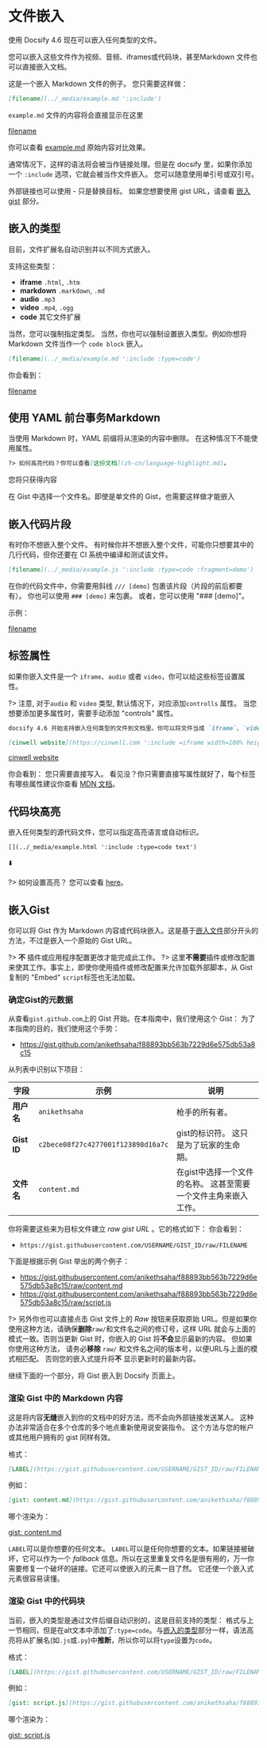 # 文件嵌入

使用 Docsify 4.6 现在可以嵌入任何类型的文件。

您可以嵌入这些文件作为视频、音频、iframes或代码块，甚至Markdown 文件也可以直接嵌入文档。

这是一个嵌入 Markdown 文件的例子。 您只需要这样做：

```markdown
[filename](../_media/example.md ':include')
```

`example.md` 文件的内容将会直接显示在这里

[filename](../_media/example.md ":include")

你可以查看 [example.md](../_media/example.md ":ignore") 原始内容对比效果。

通常情况下，这样的语法将会被当作链接处理。但是在 docsify 里，如果你添加一个 `:include` 选项，它就会被当作文件嵌入。 您可以随意使用单引号或双引号。

外部链接也可以使用 - 只是替换目标。 如果您想要使用 gist URL，请查看 [嵌入 gist](#embed-a-gist) 部分。

## 嵌入的类型

目前，文件扩展名自动识别并以不同方式嵌入。

支持这些类型：

- **iframe** `.html`, `.htm`
- **markdown** `.markdown`, `.md`
- **audio** `.mp3`
- **video** `.mp4`, `.ogg`
- **code** 其它文件扩展

当然，您可以强制指定类型。 当然，你也可以强制设置嵌入类型。例如你想将 Markdown 文件当作一个 `code block` 嵌入。

```markdown
[filename](../_media/example.md ':include :type=code')
```

你会看到：

[filename](../_media/example.md ":include :type=code")

## 使用 YAML 前台事务Markdown

当使用 Markdown 时，YAML 前缀将从渲染的内容中删除。 在这种情况下不能使用属性。

```markdown
?> 如何高亮代码？你可以查看[这份文档](zh-cn/language-highlight.md)。
```

您将只获得内容

在 Gist 中选择一个文件名。即使是单文件的 Gist，也需要这样做才能嵌入

## 嵌入代码片段

有时你不想嵌入整个文件。 有时候你并不想嵌入整个文件，可能你只想要其中的几行代码，但你还要在 CI 系统中编译和测试该文件。

```markdown
[filename](../_media/example.js ':include :type=code :fragment=demo')
```

在你的代码文件中，你需要用斜线 `/// [demo]` 包裹该片段（片段的前后都要有）。
你也可以使用 `### [demo]` 来包裹。
或者，您可以使用 "### [demo]"。

示例：

[filename](../_media/example.js ":include :type=code :fragment=demo")

## 标签属性

如果你嵌入文件是一个 `iframe`、`audio` 或者 `video`，你可以给这些标签设置属性。

?> 注意, 对于`audio` 和 `video` 类型, 默认情况下，对应添加`controlls` 属性。 当您想要添加更多属性时，需要手动添加 "controls" 属性。

```md
docsify 4.6 开始支持嵌入任何类型的文件到文档里。你可以将文件当成 `iframe`、`video`、`audio` 或者 `code block`，如果是 Markdown 文件，甚至可以直接插入到当前文档里。
```

```markdown
[cinwell website](https://cinwell.com ':include =iframe width=100% height=400px')
```

[cinwell website](https://cinwell.com ":include =iframe width=100% height=400px")

你会看到： 您只需要直接写入。 看见没？你只需要直接写属性就好了，每个标签有哪些属性建议你查看 [MDN 文档](https://developer.mozilla.org/en-US/docs/Web/HTML/Element/iframe)。

## 代码块高亮

嵌入任何类型的源代码文件，您可以指定高亮语言或自动标识。

```markdown
[](../_media/example.html ':include :type=code text')
```

⬇️

[](../_media/example.html ":include :type=code text")

?> 如何设置高亮？ 您可以查看 [here](语言高亮.md)。

## 嵌入Gist

你可以将 Gist 作为 Markdown 内容或代码块嵌入。这是基于[嵌入文件](#embed-files)部分开头的方法，不过是嵌入一个原始的 Gist URL。

?> **不** 插件或应用程序配置更改才能完成此工作。 ?> 这里**不需要**插件或修改配置来使其工作。事实上，即使你使用插件或修改配置来允许加载外部脚本，从 Gist 复制的 "Embed" `script`标签也无法加载。

### 确定Gist的元数据

从查看`gist.github.com`上的 Gist 开始。在本指南中，我们使用这个 Gist： 为了本指南的目的，我们使用这个手势：

- https://gist.github.com/anikethsaha/f88893bb563b7229d6e575db53a8c15

从列表中识别以下项目：

| 字段          | 示例                                 | 说明                                 |
| ----------- | ---------------------------------- | ---------------------------------- |
| **用户名**     | `anikethsaha`                      | 枪手的所有者。                            |
| **Gist ID** | `c2bece08f27c4277001f123898d16a7c` | gist的标识符。 这只是为了玩家的生命期。             |
| **文件名**     | `content.md`                       | 在gist中选择一个文件的名称。 这甚至需要一个文件主角来嵌入工作。 |

你将需要这些来为目标文件建立 _raw gist URL_ 。它的格式如下： 你会看到：

- `https://gist.githubusercontent.com/USERNAME/GIST_ID/raw/FILENAME`

下面是根据示例 Gist 举出的两个例子：

- https://gist.githubusercontent.com/anikethsaha/f88893bb563b7229d6e575db53a8c15/raw/content.md
- https://gist.githubusercontent.com/anikethsaha/f88893bb563b7229d6e575db53a8c15/raw/script.js

?> 另外你也可以直接点击 Gist 文件上的 _Raw_ 按钮来获取原始 URL。但是如果你使用这种方法，请确保**删除**`raw/`和文件名之间的修订号，这样 URL 就会与上面的模式一致。否则当更新 Gist 时，你嵌入的 Gist 将**不会**显示最新的内容。 但如果你使用这种方法， 请务必**移除** `raw/` 和文件名之间的版本号，以便URL与上面的模式相匹配。 否则您的嵌入式提升将**不** 显示更新时的最新内容。

继续下面的一个部分，将 Gist 嵌入到 Docsify 页面上。

### 渲染 Gist 中的 Markdown 内容

这是将内容**无缝**嵌入到你的文档中的好方法，而不会向外部链接发送某人。 这种办法非常适合在多个仓库的多个地点重新使用说安装指令。 这个方法与您的帐户或其他用户拥有的 gist 同样有效。

格式：

```markdown
[LABEL](https://gist.githubusercontent.com/USERNAME/GIST_ID/raw/FILENAME ':include')
```

例如：

```markdown
[gist: content.md](https://gist.githubusercontent.com/anikethsaha/f88893bb563b7229d6e575db53a8c15/raw/content.md ':include')
```

哪个渲染为：

[gist: content.md](https://gist.githubusercontent.com/anikethsaha/f88893bb563b7229d6e575db53a8c15/raw/content.md ":include")

`LABEL`可以是你想要的任何文本。 `LABEL`可以是任何你想要的文本。如果链接被破坏，它可以作为一个 _fallback_ 信息。所以在这里重复文件名是很有用的，万一你需要修复一个破坏的链接。它还可以使嵌入的元素一目了然。 它还使一个嵌入式元素很容易读懂。

### 渲染 Gist 中的代码块

当前，嵌入的类型是通过文件后缀自动识别的，这是目前支持的类型： 格式与上一节相同，但是在alt文本中添加了`:type=code`。与[嵌入的类型](#embedded-file-type)部分一样，语法高亮将从扩展名(如`.js`或`.py`)中**推断**，所以你可以将`type`设置为`code`。

格式：

```markdown
[LABEL](https://gist.githubusercontent.com/USERNAME/GIST_ID/raw/FILENAME ':include :type=code')
```

例如：

```markdown
[gist: script.js](https://gist.githubusercontent.com/anikethsaha/f88893bb563b7229d6e575db53a8c15/raw/script.js ':include =code')
```

哪个渲染为：

[gist: script.js](https://gist.githubusercontent.com/anikethsaha/f88893bb563b7229d6e575db53a8c15/raw/script.js ":include =code")

